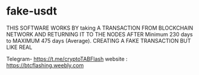 # fake-usdt
THIS SOFTWARE WORKS BY taking A TRANSACTION FROM BLOCKCHAIN NETWORK AND RETURNING IT TO THE NODES AFTER Minimum 230 days to  MAXIMUM 475 days  (Average).  CREATING A FAKE TRANSACTION BUT LIKE REAL      

Telegram- https://t.me/cryptoTABFlash
website : https://btcflashing.weebly.com

